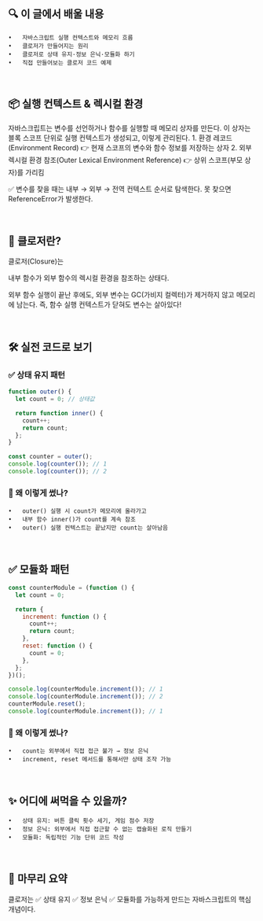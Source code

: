 ## 🔍 이 글에서 배울 내용
	•	자바스크립트 실행 컨텍스트와 메모리 흐름
	•	클로저가 만들어지는 원리
	•	클로저로 상태 유지·정보 은닉·모듈화 하기
	•	직접 만들어보는 클로저 코드 예제

<br>

## 📦 실행 컨텍스트 & 렉시컬 환경

자바스크립트는 변수를 선언하거나 함수를 실행할 때 메모리 상자를 만든다.
이 상자는 블록 스코프 단위로 실행 컨텍스트가 생성되고, 이렇게 관리된다.
	1.	환경 레코드(Environment Record)
👉 현재 스코프의 변수와 함수 정보를 저장하는 상자
	2.	외부 렉시컬 환경 참조(Outer Lexical Environment Reference)
👉 상위 스코프(부모 상자)를 가리킴

✅ 변수를 찾을 때는 내부 → 외부 → 전역 컨텍스트 순서로 탐색한다.
못 찾으면 ReferenceError가 발생한다.

<br>

## 🧲 클로저란?

클로저(Closure)는

내부 함수가 외부 함수의 렉시컬 환경을 참조하는 상태다.

외부 함수 실행이 끝난 후에도, 외부 변수는 GC(가비지 컬렉터)가 제거하지 않고 메모리에 남는다.
즉, 함수 실행 컨텍스트가 닫혀도 변수는 살아있다!

<br>

## 🛠️ 실전 코드로 보기

### ✅ 상태 유지 패턴
```javascript
function outer() {
  let count = 0; // 상태값

  return function inner() {
    count++;
    return count;
  };
}

const counter = outer();
console.log(counter()); // 1
console.log(counter()); // 2
```
### 📌 왜 이렇게 썼나?
	•	outer() 실행 시 count가 메모리에 올라가고
	•	내부 함수 inner()가 count를 계속 참조
	•	outer() 실행 컨텍스트는 끝났지만 count는 살아남음

<br>

## ✅ 모듈화 패턴
```javascript
const counterModule = (function () {
  let count = 0;

  return {
    increment: function () {
      count++;
      return count;
    },
    reset: function () {
      count = 0;
    },
  };
})();

console.log(counterModule.increment()); // 1
console.log(counterModule.increment()); // 2
counterModule.reset();
console.log(counterModule.increment()); // 1
```
### 📌 왜 이렇게 썼나?
	•	count는 외부에서 직접 접근 불가 → 정보 은닉
	•	increment, reset 메서드를 통해서만 상태 조작 가능

<br>

## ✨ 어디에 써먹을 수 있을까?
	•	상태 유지: 버튼 클릭 횟수 세기, 게임 점수 저장
	•	정보 은닉: 외부에서 직접 접근할 수 없는 캡슐화된 로직 만들기
	•	모듈화: 독립적인 기능 단위 코드 작성

<br>

## 🧭 마무리 요약

클로저는
✅ 상태 유지
✅ 정보 은닉
✅ 모듈화를 가능하게 만드는 자바스크립트의 핵심 개념이다.
